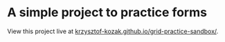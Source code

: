 # A simple project to practice forms

View this project live at [krzysztof-kozak.github.io/grid-practice-sandbox/](https://duckduckgo.com).
